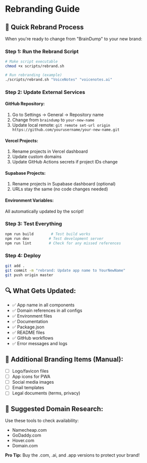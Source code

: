 # Rebranding Guide

## 🎯 **Quick Rebrand Process**

When you're ready to change from "BrainDump" to your new brand:

### **Step 1: Run the Rebrand Script**
```bash
# Make script executable
chmod +x scripts/rebrand.sh

# Run rebranding (example)
./scripts/rebrand.sh "VoiceNotes" "voicenotes.ai"
```

### **Step 2: Update External Services**

#### **GitHub Repository:**
1. Go to Settings → General → Repository name
2. Change from `braindump` to `your-new-name`
3. Update local remote: `git remote set-url origin https://github.com/yourusername/your-new-name.git`

#### **Vercel Projects:**
1. Rename projects in Vercel dashboard
2. Update custom domains
3. Update GitHub Actions secrets if project IDs change

#### **Supabase Projects:**
1. Rename projects in Supabase dashboard (optional)
2. URLs stay the same (no code changes needed)

#### **Environment Variables:**
All automatically updated by the script!

### **Step 3: Test Everything**
```bash
npm run build        # Test build works
npm run dev         # Test development server
npm run lint        # Check for any missed references
```

### **Step 4: Deploy**
```bash
git add .
git commit -m "rebrand: Update app name to YourNewName"
git push origin master
```

## 🔍 **What Gets Updated:**

- ✅ App name in all components
- ✅ Domain references in all configs
- ✅ Environment files
- ✅ Documentation
- ✅ Package.json
- ✅ README files
- ✅ GitHub workflows
- ✅ Error messages and logs

## 🎨 **Additional Branding Items** (Manual):

- [ ] Logo/favicon files
- [ ] App icons for PWA
- [ ] Social media images
- [ ] Email templates
- [ ] Legal documents (terms, privacy)

## 📝 **Suggested Domain Research:**

Use these tools to check availability:
- Namecheap.com
- GoDaddy.com
- Hover.com
- Domain.com

**Pro Tip:** Buy the .com, .ai, and .app versions to protect your brand!
